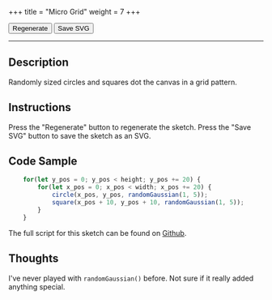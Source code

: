 +++
title = "Micro Grid"
weight = 7
+++

<link rel="stylesheet" href="/styles/style.css" />

<!-- Load the Library -->
<script type = "text/javascript" src = "../../scripts/libs/p5js/p5.min.js"></script>
<script type = "text/javascript" src = "../../scripts/libs/p5js/p5.svg.js"></script>

<!-- Load the Sketch -->
<script>

/*
 * Title:   Micro Grid
 * Author:  hamzberg
 * Version: 0.2
 * Date:    6 January 2024
 *
 * Description:
 *   -
 */

let fuse = true;

function setup() {

    let c = createCanvas(600, 300, SVG);
    c.parent('processing-canvas');

    noFill();

}

function draw() {

    if(fuse == true){

        for(let y_pos = 0; y_pos < height; y_pos += 20) {

            for(let x_pos = 0; x_pos < width; x_pos += 20) {

                circle(x_pos, y_pos, randomGaussian(1, 5));

                square(x_pos + 10, y_pos + 10, randomGaussian(1, 5));

            }

        }

        fuse = false;
    }

}

function fuseTrigger() {

    clear();
    fuse = true;

}

function exportSVG() {

    save("micro-grid_" + day() + "-" + month() + "-" + year() + "_" + millis() + ".svg");
    print("SVG Downloaded");

}

</script>

<!-- Insert the Sketch -->
<div id="processing-canvas"></div>

<div id="dom-gui">
    <button onclick="fuseTrigger()"> Regenerate </button>
    <button onclick="exportSVG()"> Save SVG </button>
</div>

<hr>

## Description

Randomly sized circles and squares dot the canvas in a grid pattern.

## Instructions

Press the "Regenerate" button to regenerate the sketch. Press the "Save SVG" button to save the sketch as an SVG.

## Code Sample

```JavaScript
    for(let y_pos = 0; y_pos < height; y_pos += 20) {
        for(let x_pos = 0; x_pos < width; x_pos += 20) {
            circle(x_pos, y_pos, randomGaussian(1, 5));
            square(x_pos + 10, y_pos + 10, randomGaussian(1, 5));
        }
    }
```
The full script for this sketch can be found on [Github](https://github.com/hamzberg/cc-site).

## Thoughts

I've never played with `randomGaussian()` before. Not sure if it really added anything special.
